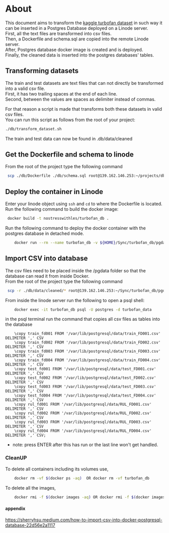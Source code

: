 # About
This document aims to transform the [kaggle turbofan dataset](https://www.kaggle.com/datasets/behrad3d/nasa-cmaps) in such way it can be inserted in a Postgres Database deployed on a Linode server. <br>
First, all the text files are transformed into csv files. <br>
Then, a Dockerfile and schema.sql are copied into the remote Linode server. <br>
After, Postgres database docker image is created and is deployed. <br>
Finally, the cleaned data is inserted into the postgres databases' tables.

## Transforming datasets
The train and test datasets are text files that can not directly be transformed into a valid csv file. <br>
First, it has two trailing spaces at the end of each line. <br>
Second, between the values are spaces as delimiter instead of commas.

For that reason a script is made that transforms both these datasets in valid csv files.<br>
You can run this script as follows from the root of your project:
```bash
./db/transform_dataset.sh
```
The train and test data can now be found in .db/data/cleaned


## Get the Dockerfile and schema to linode
From the root of the project type the following command
```bash
 scp ./db/Dockerfile ./db/schema.sql root@139.162.146.253:~/projects/db
``` 

## Deploy the container in Linode
Enter your linode object using `ssh` and `cd` to where the Dockerfile is located. <br>
Run the following command to build the docker image: <br> 
```bash
 docker build -t nostresswithles/turbofan_db .
```

Run the following command to deploy the docker container with the postgres database in detached mode.
```bash 
    docker run --rm --name turbofan_db -v ${HOME}/Sync/turbofan_db/pgdata:/var/lib/postgresql/data -e POSTGRES_PASSWORD=1234 -e POSTGRES_DB=turbofan_data -d -p 6666:5432 nostresswithles/turbofan_db    
```

## Import CSV into database
The csv files need to be placed inside the /pgdata folder so that the database can read it from inside Docker. <br>
From the root of the project type the following command
```bash
 scp -r ./db/data/cleaned/* root@139.162.146.253:~/Sync/turbofan_db/pgdata
```


From inside the linode server run the following to open a psql shell:
```bash
    docker exec -it turbofan_db psql -U postgres -d turbofan_data
```

in the psql terminal run the command that copies all csv files as tables into the database
```postgresql
    \copy train_fd001 FROM '/var/lib/postgresql/data/train_FD001.csv' DELIMITER ',' CSV
    \copy train_fd002 FROM '/var/lib/postgresql/data/train_FD002.csv' DELIMITER ',' CSV
    \copy train_fd003 FROM '/var/lib/postgresql/data/train_FD003.csv' DELIMITER ',' CSV
    \copy train_fd004 FROM '/var/lib/postgresql/data/train_FD004.csv' DELIMITER ',' CSV
    \copy test_fd001 FROM '/var/lib/postgresql/data/test_FD001.csv' DELIMITER ',' CSV
    \copy test_fd002 FROM '/var/lib/postgresql/data/test_FD002.csv' DELIMITER ',' CSV
    \copy test_fd003 FROM '/var/lib/postgresql/data/test_FD003.csv' DELIMITER ',' CSV
    \copy test_fd004 FROM '/var/lib/postgresql/data/test_FD004.csv' DELIMITER ',' CSV
    \copy rul_fd001 FROM '/var/lib/postgresql/data/RUL_FD001.csv' DELIMITER ',' CSV
    \copy rul_fd002 FROM '/var/lib/postgresql/data/RUL_FD002.csv' DELIMITER ',' CSV
    \copy rul_fd003 FROM '/var/lib/postgresql/data/RUL_FD003.csv' DELIMITER ',' CSV
    \copy rul_fd004 FROM '/var/lib/postgresql/data/RUL_FD004.csv' DELIMITER ',' CSV;
```
* note: press ENTER after this has run or the last line won't get handled.  
 
### CleanUP
To delete all containers including its volumes use,
```bash
    docker rm -vf $(docker ps -aq)  OR docker rm -vf turbofan_db
```


To delete all the images,
```bash
    docker rmi -f $(docker images -aq) OR docker rmi -f $(docker images -aq)
```

#### appendix
https://sherryhsu.medium.com/how-to-import-csv-into-docker-postgresql-database-22d56e2a1117